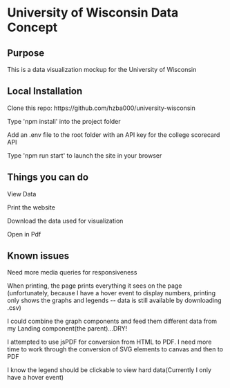 <h1> University of Wisconsin Data Concept </h1>

<h2>Purpose</h2>
<p>This is a data visualization mockup for the University of Wisconsin</p>

<h2>Local Installation</h2>
<p>Clone this repo: https://github.com/hzba000/university-wisconsin</p>
<p>Type 'npm install' into the project folder</p>
<p>Add an .env file to the root folder with an API key for the college scorecard API</p>
<p>Type 'npm run start' to launch the site in your browser
 
 <h2>Things you can do</h2>
 <p>View Data</p>
 <p>Print the website</p>
 <p>Download the data used for visualization</p>
 <p>Open in Pdf</p>
 
 <h2>Known issues</h2>
 <p>Need more media queries for responsiveness</p>
 <p>When printing, the page prints everything it sees on the page (unfortunately, because I have a hover event to display numbers, 
     printing only shows the graphs and legends -- data is still available by downloading .csv)</p>
  <p>I could combine the graph components and feed them different data from my Landing component(the parent)...DRY!</p>
  <p>I attempted to use jsPDF for conversion from HTML to PDF. I need more time to work through the conversion of SVG elements to canvas 
     and then to PDF</p>
  <p>I know the legend should be clickable to view hard data(Currently I only have a hover event)</p>


 






  
 



